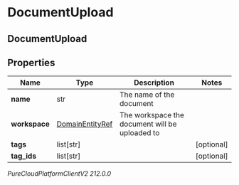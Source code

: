 # DocumentUpload

## DocumentUpload

## Properties

|Name | Type | Description | Notes|
|------------ | ------------- | ------------- | -------------|
| **name** | str | The name of the document | |
| **workspace** | [DomainEntityRef](DomainEntityRef) | The workspace the document will be uploaded to | |
| **tags** | list[str] |  | [optional] |
| **tag_ids** | list[str] |  | [optional] |



_PureCloudPlatformClientV2 212.0.0_
